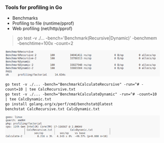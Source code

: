 ### Tools for profiling in Go 
- Benchmarks <br/>
- Profiling to file (runtime/pprof) <br/>
- Web profiling (net/http/pprof) <br/>

> go test -v ./... -bench='Benchmark(Recursive|Dynamic)' -benchmem -benchtime=100x -count=2

![screenshot](./imageFolder/screenshot1.png)

```
go test -v ./... -bench="BenchmarkCalculateRecursive" -run=^# -count=10 | tee CalcRecursive.txt
go test -v ./... -bench="BenchmarkCalculateDynamic" -run=^# -count=10 | tee CalcDynamic.txt
go install golang.org/x/perf/cmd/benchstat@latest
benchstat CalcRecursive.txt CalcDynamic.txt
```
![screenshot](./imageFolder/screenshot2.png)